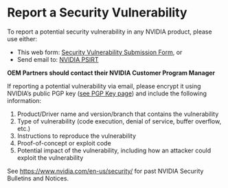 <!--
SPDX-FileCopyrightText: Copyright (c) 2024-2025 NVIDIA CORPORATION & AFFILIATES. All rights reserved.
SPDX-License-Identifier: Apache-2.0

Licensed under the Apache License, Version 2.0 (the "License");
you may not use this file except in compliance with the License.
You may obtain a copy of the License at

http://www.apache.org/licenses/LICENSE-2.0

Unless required by applicable law or agreed to in writing, software
distributed under the License is distributed on an "AS IS" BASIS,
WITHOUT WARRANTIES OR CONDITIONS OF ANY KIND, either express or implied.
See the License for the specific language governing permissions and
limitations under the License.
-->

# Report a Security Vulnerability

To report a potential security vulnerability in any NVIDIA product, please use either:
* This web form: [Security Vulnerability Submission Form](https://www.nvidia.com/en-us/support/submit-security-vulnerability/), or
* Send email to: [NVIDIA PSIRT](mailto:psirt@nvidia.com)

**OEM Partners should contact their NVIDIA Customer Program Manager**

If reporting a potential vulnerability via email, please encrypt it using NVIDIA’s public PGP key ([see PGP Key page](https://www.nvidia.com/en-us/security/pgp-key/)) and include the following information:
1. Product/Driver name and version/branch that contains the vulnerability
2. Type of vulnerability (code execution, denial of service, buffer overflow, etc.)
3. Instructions to reproduce the vulnerability
4. Proof-of-concept or exploit code
5. Potential impact of the vulnerability, including how an attacker could exploit the vulnerability

See https://www.nvidia.com/en-us/security/ for past NVIDIA Security Bulletins and Notices.
